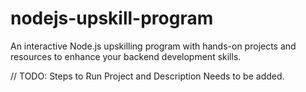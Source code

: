 # nodejs-upskill-program
An interactive Node.js upskilling program with hands-on projects and resources to enhance your backend development skills.

// TODO: Steps to Run Project and Description Needs to be added.
